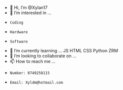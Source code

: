 - 👋 Hi, I’m @Xylan17
- 👀 I’m interested in ...
-     Coding
-     Hardware
-     Software
- 🌱 I’m currently learning ...
      JS
      HTML
      CSS
      Python
      ZRM
- 💞️ I’m looking to collaborate on ...
- 📫 How to reach me ...
-     Number: 0749258115
-     Email: Xyldm@hotmail.com

<!---
Xylan17/Xylan17 is a ✨ special ✨ repository because its `README.md` (this file) appears on your GitHub profile.
You can click the Preview link to take a look at your changes.
--->
